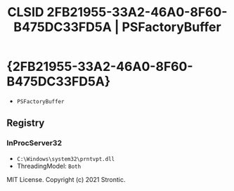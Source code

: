 ﻿---
title: "CLSID 2FB21955-33A2-46A0-8F60-B475DC33FD5A | PSFactoryBuffer"
excerpt: What is COM-Object CLSID 2FB21955-33A2-46A0-8F60-B475DC33FD5A?
---

# {2FB21955-33A2-46A0-8F60-B475DC33FD5A}

* `PSFactoryBuffer`

## Registry


### InProcServer32

* `C:\Windows\system32\prntvpt.dll`
* ThreadingModel: `Both`

MIT License. Copyright (c) 2021 Strontic.


